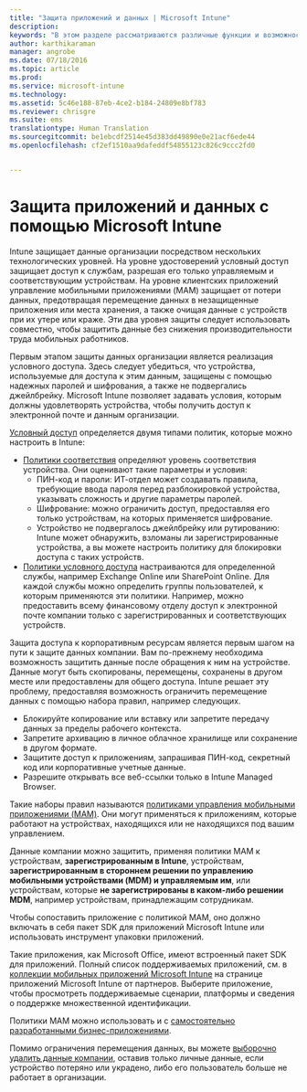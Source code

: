 ```yaml
---
title: "Защита приложений и данных | Microsoft Intune"
description: 
keywords: "В этом разделе рассматриваются различные функции и возможности Intune, предназначенные для защиты корпоративных приложений и данных."
author: karthikaraman
manager: angrobe
ms.date: 07/18/2016
ms.topic: article
ms.prod: 
ms.service: microsoft-intune
ms.technology: 
ms.assetid: 5c46e188-87eb-4ce2-b184-24809e8bf783
ms.reviewer: chrisgre
ms.suite: ems
translationtype: Human Translation
ms.sourcegitcommit: be1ebcdf2514e45d383dd49890e0e21acf6ede44
ms.openlocfilehash: cf2ef1510aa9dafeddf54855123c826c9ccc2fd0


---
```


# Защита приложений и данных с помощью Microsoft Intune


Intune защищает данные организации посредством нескольких технологических уровней.  На уровне удостоверений условный доступ защищает доступ к службам, разрешая его только управляемым и соответствующим устройствам.  На уровне клиентских приложений управление мобильными приложениями (MAM) защищает от потери данных, предотвращая перемещение данных в незащищенные приложения или места хранения, а также очищая данные с устройств при их утере или краже.  Эти два уровня защиты следует использовать совместно, чтобы защитить данные без снижения производительности труда мобильных работников.

Первым этапом защиты данных организации является реализация условного доступа. Здесь следует убедиться, что устройства, используемые для доступа к этим данным, защищены с помощью надежных паролей и шифрования, а также не подвергались джейлбрейку. Microsoft Intune позволяет задавать условия, которым должны удовлетворять устройства, чтобы получить доступ к электронной почте и данным организации.

[Условный доступ](restrict-access-to-email-and-o365-services-with-microsoft-intune.md) определяется двумя типами политик, которые можно настроить в Intune:
- [Политики соответствия](introduction-to-device-compliance-policies-in-microsoft-intune.md) определяют уровень соответствия устройства. Они оценивают такие параметры и условия:
  - ПИН-код и пароли: ИТ-отдел может создавать правила, требующие ввода пароля перед разблокировкой устройства, указывать сложность и другие параметры паролей.
  - Шифрование: можно ограничить доступ, предоставляя его только устройствам, на которых применяется шифрование.
  - Устройство не подвергалось джейлбрейку или рутированию: Intune может обнаружить, взломаны ли зарегистрированные устройства, а вы можете настроить политику для блокировки доступа с таких устройств.
- [Политики условного доступа](restrict-access-to-email-and-o365-services-with-microsoft-intune.md) настраиваются для определенной службы, например Exchange Online или SharePoint Online. Для каждой службы можно определить группы пользователей, к которым применяются эти политики. Например, можно предоставить всему финансовому отделу доступ к электронной почте компании только с зарегистрированных и соответствующих устройств.

Защита доступа к корпоративным ресурсам является первым шагом на пути к защите данных компании. Вам по-прежнему необходима возможность защитить данные после обращения к ним на устройстве. Данные могут быть скопированы, перемещены, сохранены в другом месте или предоставлены для общего доступа. Intune решает эту проблему, предоставляя возможность ограничить перемещение данных с помощью набора правил, например следующих.
- Блокируйте копирование или вставку или запретите передачу данных за пределы рабочего контекста.
- Запретите архивацию в личное облачное хранилище или сохранение в другом формате.
- Защитите доступ к приложениям, запрашивая ПИН-код, секретный код или корпоративные учетные данные.
- Разрешите открывать все веб-ссылки только в Intune Managed Browser.

Такие наборы правил называются [политиками управления мобильными приложениями (MAM)](protect-app-data-using-mobile-app-management-policies-with-microsoft-intune.md).  Они могут применяться к приложениям, которые работают на устройствах, находящихся или не находящихся под вашим управлением.  

Данные компании можно защитить, применяя политики MAM к устройствам, **зарегистрированным в Intune**, устройствам, **зарегистрированным в стороннем решении по управлению мобильными устройствами (MDM) и управляемым им**, или устройствам, которые **не зарегистрированы в каком-либо решении MDM**, например устройствам, принадлежащим сотрудникам.

Чтобы сопоставить приложение с политикой MAM, оно должно включать в себя пакет SDK для приложений Microsoft Intune или использовать инструмент упаковки приложений.

Такие приложения, как Microsoft Office, имеют встроенный пакет SDK для приложений. Полный список поддерживаемых приложений, см. в [коллекции мобильных приложений Microsoft Intune](https://www.microsoft.com/en-us/server-cloud/products/microsoft-intune/partners.aspx) на странице приложений Microsoft Intune от партнеров. Выберите приложение, чтобы просмотреть поддерживаемые сценарии, платформы и сведения о поддержке множественной идентификации.

Политики MAM можно использовать и с [самостоятельно разработанными бизнес-приложениями](decide-how-to-prepare-apps-for-mobile-application-management-with-microsoft-intune.md).

Помимо ограничения перемещения данных, вы можете [выборочно удалить данные компании](wipe-managed-company-app-data-with-microsoft-intune.md), оставив только личные данные, если устройство потеряно или украдено, либо его пользователь больше не работает в организации.



<!--HONumber=Jul16_HO5-->


